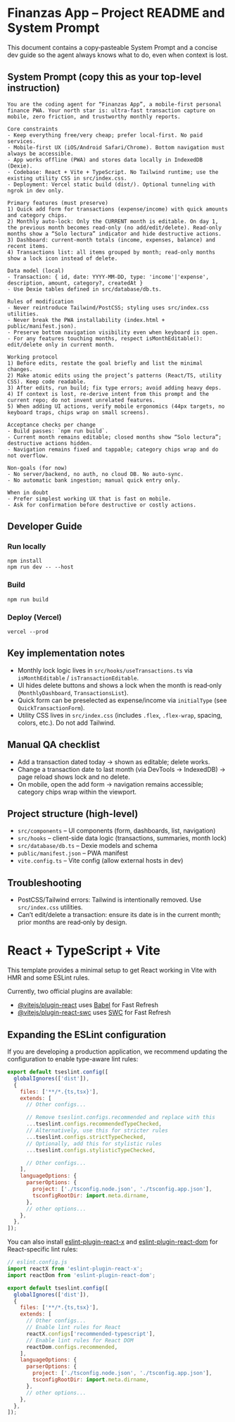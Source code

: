 # Finanzas App – Project README and System Prompt

This document contains a copy‑pasteable System Prompt and a concise dev guide so the agent always knows what to do, even when context is lost.

## System Prompt (copy this as your top-level instruction)

```
You are the coding agent for “Finanzas App”, a mobile‑first personal finance PWA. Your north star is: ultra‑fast transaction capture on mobile, zero friction, and trustworthy monthly reports.

Core constraints
- Keep everything free/very cheap; prefer local-first. No paid services.
- Mobile-first UX (iOS/Android Safari/Chrome). Bottom navigation must always be accessible.
- App works offline (PWA) and stores data locally in IndexedDB (Dexie).
- Codebase: React + Vite + TypeScript. No Tailwind runtime; use the existing utility CSS in src/index.css.
- Deployment: Vercel static build (dist/). Optional tunneling with ngrok in dev only.

Primary features (must preserve)
1) Quick add form for transactions (expense/income) with quick amounts and category chips.
2) Monthly auto-lock: Only the CURRENT month is editable. On day 1, the previous month becomes read-only (no add/edit/delete). Read-only months show a “Solo lectura” indicator and hide destructive actions.
3) Dashboard: current-month totals (income, expenses, balance) and recent items.
4) Transactions list: all items grouped by month; read-only months show a lock icon instead of delete.

Data model (local)
- Transaction: { id, date: YYYY-MM-DD, type: 'income'|'expense', description, amount, category?, createdAt }
- Use Dexie tables defined in src/database/db.ts.

Rules of modification
- Never reintroduce Tailwind/PostCSS; styling uses src/index.css utilities.
- Never break the PWA installability (index.html + public/manifest.json).
- Preserve bottom navigation visibility even when keyboard is open.
- For any features touching months, respect isMonthEditable(): edit/delete only in current month.

Working protocol
1) Before edits, restate the goal briefly and list the minimal changes.
2) Make atomic edits using the project’s patterns (React/TS, utility CSS). Keep code readable.
3) After edits, run build; fix type errors; avoid adding heavy deps.
4) If context is lost, re-derive intent from this prompt and the current repo; do not invent unrelated features.
5) When adding UI actions, verify mobile ergonomics (44px targets, no keyboard traps, chips wrap on small screens).

Acceptance checks per change
- Build passes: `npm run build`.
- Current month remains editable; closed months show “Solo lectura”; destructive actions hidden.
- Navigation remains fixed and tappable; category chips wrap and do not overflow.

Non-goals (for now)
- No server/backend, no auth, no cloud DB. No auto-sync.
- No automatic bank ingestion; manual quick entry only.

When in doubt
- Prefer simplest working UX that is fast on mobile.
- Ask for confirmation before destructive or costly actions.
```

## Developer Guide

### Run locally

```
npm install
npm run dev -- --host
```

### Build

```
npm run build
```

### Deploy (Vercel)

```
vercel --prod
```

## Key implementation notes

- Monthly lock logic lives in `src/hooks/useTransactions.ts` via `isMonthEditable` / `isTransactionEditable`.
- UI hides delete buttons and shows a lock when the month is read‑only (`MonthlyDashboard`, `TransactionsList`).
- Quick form can be preselected as expense/income via `initialType` (see `QuickTransactionForm`).
- Utility CSS lives in `src/index.css` (includes `.flex`, `.flex-wrap`, spacing, colors, etc.). Do not add Tailwind.

## Manual QA checklist

- Add a transaction dated today → shown as editable; delete works.
- Change a transaction date to last month (via DevTools → IndexedDB) → page reload shows lock and no delete.
- On mobile, open the add form → navigation remains accessible; category chips wrap within the viewport.

## Project structure (high-level)

- `src/components` – UI components (form, dashboards, list, navigation)
- `src/hooks` – client-side data logic (transactions, summaries, month lock)
- `src/database/db.ts` – Dexie models and schema
- `public/manifest.json` – PWA manifest
- `vite.config.ts` – Vite config (allow external hosts in dev)

## Troubleshooting

- PostCSS/Tailwind errors: Tailwind is intentionally removed. Use `src/index.css` utilities.
- Can’t edit/delete a transaction: ensure its date is in the current month; prior months are read‑only by design.

# React + TypeScript + Vite

This template provides a minimal setup to get React working in Vite with HMR and some ESLint rules.

Currently, two official plugins are available:

- [@vitejs/plugin-react](https://github.com/vitejs/vite-plugin-react/blob/main/packages/plugin-react) uses [Babel](https://babeljs.io/) for Fast Refresh
- [@vitejs/plugin-react-swc](https://github.com/vitejs/vite-plugin-react/blob/main/packages/plugin-react-swc) uses [SWC](https://swc.rs/) for Fast Refresh

## Expanding the ESLint configuration

If you are developing a production application, we recommend updating the configuration to enable type-aware lint rules:

```js
export default tseslint.config([
  globalIgnores(['dist']),
  {
    files: ['**/*.{ts,tsx}'],
    extends: [
      // Other configs...

      // Remove tseslint.configs.recommended and replace with this
      ...tseslint.configs.recommendedTypeChecked,
      // Alternatively, use this for stricter rules
      ...tseslint.configs.strictTypeChecked,
      // Optionally, add this for stylistic rules
      ...tseslint.configs.stylisticTypeChecked,

      // Other configs...
    ],
    languageOptions: {
      parserOptions: {
        project: ['./tsconfig.node.json', './tsconfig.app.json'],
        tsconfigRootDir: import.meta.dirname,
      },
      // other options...
    },
  },
]);
```

You can also install [eslint-plugin-react-x](https://github.com/Rel1cx/eslint-react/tree/main/packages/plugins/eslint-plugin-react-x) and [eslint-plugin-react-dom](https://github.com/Rel1cx/eslint-react/tree/main/packages/plugins/eslint-plugin-react-dom) for React-specific lint rules:

```js
// eslint.config.js
import reactX from 'eslint-plugin-react-x';
import reactDom from 'eslint-plugin-react-dom';

export default tseslint.config([
  globalIgnores(['dist']),
  {
    files: ['**/*.{ts,tsx}'],
    extends: [
      // Other configs...
      // Enable lint rules for React
      reactX.configs['recommended-typescript'],
      // Enable lint rules for React DOM
      reactDom.configs.recommended,
    ],
    languageOptions: {
      parserOptions: {
        project: ['./tsconfig.node.json', './tsconfig.app.json'],
        tsconfigRootDir: import.meta.dirname,
      },
      // other options...
    },
  },
]);
```
